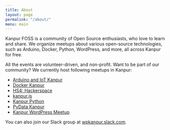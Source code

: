 ```yaml
---
title: About
layout: page
permalink: "/about/"
menu: main
---
```


Kanpur FOSS is a community of Open Source enthusiasts, who love to learn and share. We organize meetups about various open-source technologies, such as Arduino, Docker, Python, WordPress, and more, all across Kanpur for free.

All the events are volunteer-driven, and non-profit. Want to be part of our community? We currently host following meetups in Kanpur:

* [Arduino and IoT Kanpur](https://www.meetup.com/Arduino-IoT-Kanpur/)
* [Docker Kanpur](https://www.meetup.com/Docker-Kanpur/)
* [HS4: Hackerspace](https://www.meetup.com/hackerspace-kanpur/)
* [kanpur.js](https://www.meetup.com/kanpur-js/)
* [Kanpur Python](https://www.meetup.com/KanpurPython/)
* [PyData Kanpur](https://www.meetup.com/PyDataKanpur/)
* [Kanpur WordPress Meetup](https://www.meetup.com/WordPress-Kanpur/)

You can also join our Slack group at [wpkanpur.slack.com](https://wpkanpur.herokuapp.com/).